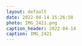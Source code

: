 ```yaml
---
layout: default
date: 2022-04-14 15:26:58
photo: IMG_2421.png
caption_header: 2022-04-14
caption: IMG_2421
---
```

